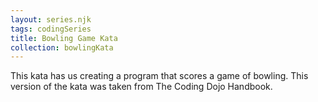 ```yaml
---
layout: series.njk
tags: codingSeries
title: Bowling Game Kata
collection: bowlingKata
---
```


This kata has us creating a program that scores a game of bowling.
This version of the kata was taken from The Coding Dojo Handbook.